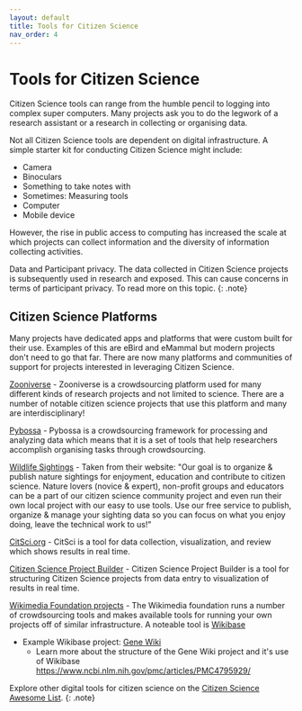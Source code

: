 ```yaml
---
layout: default
title: Tools for Citizen Science
nav_order: 4
---
```


# Tools for Citizen Science
Citizen Science tools can range from the humble pencil to logging into complex super computers. Many projects ask you to do the legwork of a research assistant or a research in collecting or organising data.

Not all Citizen Science tools are dependent on digital infrastructure. A simple starter kit for conducting Citizen Science might include:
<ul>
  <li>Camera</li>
  <li>Binoculars</li>
  <li>Something to take notes with</li>
  <li>Sometimes: Measuring tools</li>
  <li>Computer</li>
  <li>Mobile device</li>
</ul>

However, the rise in public access to computing has increased the scale at which projects can collect information and the diversity of information collecting activities.

Data and Participant privacy. The data collected in Citizen Science projects is subsequently used in research and exposed. This can cause concerns in terms of participant privacy. To read more on this topic.
{: .note}

## Citizen Science Platforms
Many projects have dedicated apps and platforms that were custom built for their use. Examples of this are eBird and eMammal but modern projects don't need to go that far. There are now many platforms and communities of support for projects interested in leveraging Citizen Science.

[Zooniverse](https://www.zooniverse.org/) - Zooniverse is a crowdsourcing platform used for many different kinds of research projects and not limited to science. There are a number of notable citizen science projects that use this platform and many are interdisciplinary!

[Pybossa](https://pybossa.com/) - Pybossa is a crowdsourcing framework for processing and analyzing data which means that it is a set of tools that help researchers accomplish organising tasks through crowdsourcing.

[Wildlife Sightings](http://www.wildlifesightings.net/) - Taken from their website: "Our goal is to organize & publish nature sightings for enjoyment, education and contribute to citizen science. Nature lovers (novice & expert), non-profit groups and educators can be a part of our citizen science community project and even run their own local project with our easy to use tools. Use our free service to publish, organize & manage your sighting data so you can focus on what you enjoy doing, leave the technical work to us!"

[CitSci.org](https://www.citsci.org/CWIS438/Websites/CitSci/Home.php?WebSiteID=7) - CitSci is a tool for data collection, visualization, and review which shows results in real time.

[Citizen Science Project Builder](https://lab.citizenscience.ch/de/) - Citizen Science Project Builder is a tool for structuring Citizen Science projects from data entry to visualization of results in real time.

[Wikimedia Foundation projects](https://wikimediafoundation.org/our-work/wikimedia-projects/) - The Wikimedia foundation runs a number of crowdsourcing tools and makes available tools for running your own projects off of similar infrastructure. A noteable tool is [Wikibase](https://wikiba.se/)
* Example Wikibase project: [Gene Wiki](https://www.wikidata.org/wiki/Wikidata:WikiProject_Gene_Wiki)
  * Learn more about the structure of the Gene Wiki project and it's use of Wikibase https://www.ncbi.nlm.nih.gov/pmc/articles/PMC4795929/

Explore other digital tools for citizen science on the [Citizen Science Awesome List](https://project-awesome.org/dylanrees/citizen-science).
{: .note}
